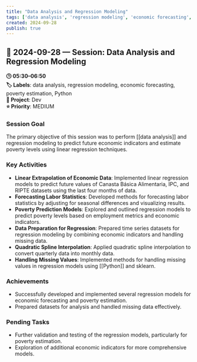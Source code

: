 ```yaml
---
title: "Data Analysis and Regression Modeling"
tags: ['data analysis', 'regression modeling', 'economic forecasting', 'poverty estimation', 'Python']
created: 2024-09-28
publish: true
---
```


## 📅 2024-09-28 — Session: Data Analysis and Regression Modeling

**🕒 05:30–06:50**  
**🏷️ Labels**: data analysis, regression modeling, economic forecasting, poverty estimation, Python  
**📂 Project**: Dev  
**⭐ Priority**: MEDIUM  


### Session Goal
The primary objective of this session was to perform [[data analysis]] and regression modeling to predict future economic indicators and estimate poverty levels using linear regression techniques.

### Key Activities
- **Linear Extrapolation of Economic Data**: Implemented linear regression models to predict future values of Canasta Básica Alimentaria, IPC, and RIPTE datasets using the last four months of data.
- **Forecasting Labor Statistics**: Developed methods for forecasting labor statistics by adjusting for seasonal differences and visualizing results.
- **Poverty Prediction Models**: Explored and outlined regression models to predict poverty levels based on employment metrics and economic indicators.
- **Data Preparation for Regression**: Prepared time series datasets for regression modeling by combining economic indicators and handling missing data.
- **Quadratic Spline Interpolation**: Applied quadratic spline interpolation to convert quarterly data into monthly data.
- **Handling Missing Values**: Implemented methods for handling missing values in regression models using [[Python]] and sklearn.

### Achievements
- Successfully developed and implemented several regression models for economic forecasting and poverty estimation.
- Prepared datasets for analysis and handled missing data effectively.

### Pending Tasks
- Further validation and testing of the regression models, particularly for poverty estimation.
- Exploration of additional economic indicators for more comprehensive models.
